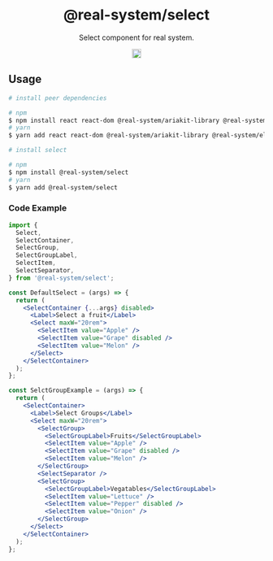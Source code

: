 <h1 align="center">@real-system/select</h1>
<p align="center">Select component for real system.</p>
<p align="center">
<a href="https://www.npmjs.com/package/@real-system/select"><img src="https://badgen.net/npm/v/@real-system/select?label=&icon=npm&color=blue" alt="npm version" height="18"/></a>
</p>

## Usage

```bash
# install peer dependencies

# npm
$ npm install react react-dom @real-system/ariakit-library @real-system/elements-primitive @real-system/styled-library @real-system/utils-library
# yarn
$ yarn add react react-dom @real-system/ariakit-library @real-system/elements-primitive @real-system/styled-library @real-system/utils-library

# install select

# npm
$ npm install @real-system/select
# yarn
$ yarn add @real-system/select
```

### Code Example

```jsx
import {
  Select,
  SelectContainer,
  SelectGroup,
  SelectGroupLabel,
  SelectItem,
  SelectSeparator,
} from '@real-system/select';

const DefaultSelect = (args) => {
  return (
    <SelectContainer {...args} disabled>
      <Label>Select a fruit</Label>
      <Select maxW="20rem">
        <SelectItem value="Apple" />
        <SelectItem value="Grape" disabled />
        <SelectItem value="Melon" />
      </Select>
    </SelectContainer>
  );
};

const SelctGroupExample = (args) => {
  return (
    <SelectContainer>
      <Label>Select Groups</Label>
      <Select maxW="20rem">
        <SelectGroup>
          <SelectGroupLabel>Fruits</SelectGroupLabel>
          <SelectItem value="Apple" />
          <SelectItem value="Grape" disabled />
          <SelectItem value="Melon" />
        </SelectGroup>
        <SelectSeparator />
        <SelectGroup>
          <SelectGroupLabel>Vegatables</SelectGroupLabel>
          <SelectItem value="Lettuce" />
          <SelectItem value="Pepper" disabled />
          <SelectItem value="Onion" />
        </SelectGroup>
      </Select>
    </SelectContainer>
  );
};

```
